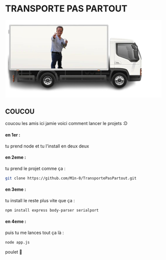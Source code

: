 # TRANSPORTE PAS PARTOUT

![LOGO](assets/img/TrransportePasPartoutFT.png)

## COUCOU

coucou les amis ici jamie voici comment lancer le projets :D

#### en 1er :
tu prend node et tu l'install en deux deux 

#### en 2eme :
tu prend le projet comme ça :
```bash
git clone https://github.com/M1n-0/TransportePasPartout.git
```

#### en 3eme :
tu install le reste plus vite que ça :
```bash
npm install express body-parser serialport
```

#### en 4eme :
puis tu me lances tout ça là :
```bash
node app.js
```

poulet 🍗